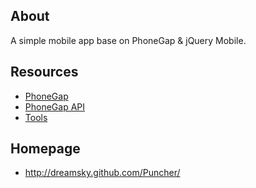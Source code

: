 ## About

A simple mobile app base on PhoneGap & jQuery Mobile.

## Resources

* [PhoneGap](http://phonegap.com/)
* [PhoneGap API](http://docs.phonegap.com/en/1.8.1/index.html)
* [Tools](http://phonegap.com/tools)

## Homepage

* http://dreamsky.github.com/Puncher/
